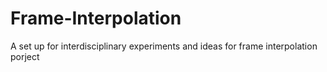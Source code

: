# Frame-Interpolation
A set up for interdisciplinary experiments and ideas for frame interpolation porject
